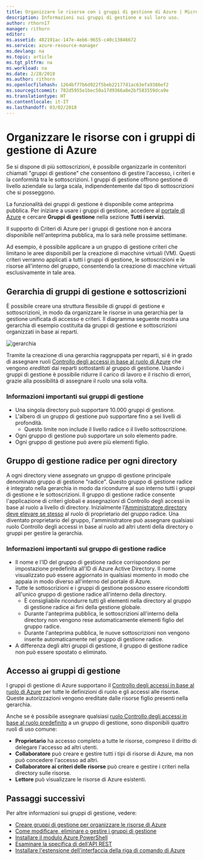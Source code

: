 ```yaml
---
title: Organizzare le risorse con i gruppi di gestione di Azure | Microsoft Docs
description: Informazioni sui gruppi di gestione e sul loro uso.
author: rthorn17
manager: rithorn
editor: 
ms.assetid: 482191ac-147e-4eb6-9655-c40c13846672
ms.service: azure-resource-manager
ms.devlang: na
ms.topic: article
ms.tgt_pltfrm: na
ms.workload: na
ms.date: 2/28/2018
ms.author: rithorn
ms.openlocfilehash: 1264bf77b6d922f5beb22177d1ac63efa9386ef2
ms.sourcegitcommit: 782d5955e1bec50a17d9366a8e2bf583559dca9e
ms.translationtype: HT
ms.contentlocale: it-IT
ms.lasthandoff: 03/02/2018
---
```

# <a name="organize-your-resources-with-azure-management-groups"></a>Organizzare le risorse con i gruppi di gestione di Azure 

Se si dispone di più sottoscrizioni, è possibile organizzarle in contenitori chiamati "gruppi di gestione" che consentono di gestire l'accesso, i criteri e la conformità tra le sottoscrizioni. I gruppi di gestione offrono gestione di livello aziendale su larga scala, indipendentemente dal tipo di sottoscrizioni che si posseggono.  

La funzionalità dei gruppi di gestione è disponibile come anteprima pubblica. Per iniziare a usare i gruppi di gestione, accedere al [portale di Azure](https://portal.azure.com) e cercare **Gruppi di gestione** nella sezione **Tutti i servizi**. 

Il supporto di Criteri di Azure per i gruppi di gestione non è ancora disponibile nell'anteprima pubblica, ma lo sarà nelle prossime settimane.  

Ad esempio, è possibile applicare a un gruppo di gestione criteri che limitano le aree disponibili per la creazione di macchine virtuali (VM). Questi criteri verranno applicati a tutti i gruppi di gestione, le sottoscrizioni e le risorse all'interno del gruppo, consentendo la creazione di macchine virtuali esclusivamente in tale area.

## <a name="hierarchy-of-management-groups-and-subscriptions"></a>Gerarchia di gruppi di gestione e sottoscrizioni 

È possibile creare una struttura flessibile di gruppi di gestione e sottoscrizioni, in modo da organizzare le risorse in una gerarchia per la gestione unificata di accesso e criteri. Il diagramma seguente mostra una gerarchia di esempio costituita da gruppi di gestione e sottoscrizioni organizzati in base ai reparti.    

![gerarchia](media/management-groups/MG_overview.png)

Tramite la creazione di una gerarchia raggruppata per reparti, si è in grado di assegnare ruoli [Controllo degli accessi in base al ruolo di Azure](../active-directory/role-based-access-control-what-is.md) che vengono *ereditati* dai reparti sottostanti al gruppo di gestione. Usando i gruppi di gestione è possibile ridurre il carico di lavoro e il rischio di errori, grazie alla possibilità di assegnare il ruolo una sola volta. 

### <a name="important-facts-about-management-groups"></a>Informazioni importanti sui gruppi di gestione
- Una singola directory può supportare 10.000 gruppi di gestione. 
- L'albero di un gruppo di gestione può supportare fino a sei livelli di profondità.
    - Questo limite non include il livello radice o il livello sottoscrizione.
- Ogni gruppo di gestione può supportare un solo elemento padre.
- Ogni gruppo di gestione può avere più elementi figlio. 

## <a name="root-management-group-for-each-directory"></a>Gruppo di gestione radice per ogni directory

A ogni directory viene assegnato un gruppo di gestione principale denominato gruppo di gestione "radice". Questo gruppo di gestione radice è integrato nella gerarchia in modo da ricondurre al suo interno tutti i gruppi di gestione e le sottoscrizioni. Il gruppo di gestione radice consente l'applicazione di criteri globali e assegnazioni di Controllo degli accessi in base al ruolo a livello di directory. Inizialmente l'[Amministratore directory deve elevare se stesso](../active-directory/role-based-access-control-tenant-admin-access.md) al ruolo di proprietario del gruppo radice. Una diventato proprietario del gruppo, l'amministratore può assegnare qualsiasi ruolo Controllo degli accessi in base al ruolo ad altri utenti della directory o gruppi per gestire la gerarchia.  

### <a name="important-facts-about-the-root-management-group"></a>Informazioni importanti sul gruppo di gestione radice
- Il nome e l'ID del gruppo di gestione radice corrispondono per impostazione predefinita all'ID di Azure Active Directory. Il nome visualizzato può essere aggiornato in qualsiasi momento in modo che appaia in modo diverso all'interno del portale di Azure. 
- Tutte le sottoscrizioni e i gruppi di gestione possono essere ricondotti all'unico gruppo di gestione radice all'interno della directory.  
    - È consigliabile ricondurre tutti gli elementi nella directory al gruppo di gestione radice ai fini della gestione globale.  
    - Durante l'anteprima pubblica, le sottoscrizioni all'interno della directory non vengono rese automaticamente elementi figlio del gruppo radice.   
    - Durante l'anteprima pubblica, le nuove sottoscrizioni non vengono inserite automaticamente nel gruppo di gestione radice. 
- A differenza degli altri gruppi di gestione, il gruppo di gestione radice non può essere spostato o eliminato. 
  
## <a name="management-group-access"></a>Accesso ai gruppi di gestione

I gruppi di gestione di Azure supportano il [Controllo degli accessi in base al ruolo di Azure](../active-directory/role-based-access-control-what-is.md) per tutte le definizioni di ruolo e gli accessi alle risorse. Queste autorizzazioni vengono ereditate dalle risorse figlio presenti nella gerarchia.   

Anche se è possibile assegnare qualsiasi [ruolo Controllo degli accessi in base al ruolo predefinito](../active-directory/role-based-access-control-what-is.md#built-in-roles) a un gruppo di gestione, sono disponibili quattro ruoli di uso comune: 
- **Proprietario** ha accesso completo a tutte le risorse, compreso il diritto di delegare l'accesso ad altri utenti. 
- **Collaboratore** può creare e gestire tutti i tipi di risorse di Azure, ma non può concedere l'accesso ad altri.
- **Collaboratore ai criteri delle risorse** può creare e gestire i criteri nella directory sulle risorse.     
- **Lettore** può visualizzare le risorse di Azure esistenti. 


## <a name="next-steps"></a>Passaggi successivi 
Per altre informazioni sui gruppi di gestione, vedere: 
- [Creare gruppi di gestione per organizzare le risorse di Azure](management-groups-create.md)
- [Come modificare, eliminare o gestire i gruppi di gestione](management-groups-manage.md)
- [Installare il modulo Azure PowerShell](https://www.powershellgallery.com/packages/AzureRM.ManagementGroups/0.0.1-preview)
- [Esaminare la specifica di dell'API REST](https://github.com/Azure/azure-rest-api-specs/tree/master/specification/managementgroups/resource-manager/Microsoft.Management/preview/2018-01-01-preview)
- [Installare l'estensione dell'interfaccia della riga di comando di Azure](https://docs.microsoft.com/en-us/cli/azure/extension?view=azure-cli-latest#az_extension_list_available)

